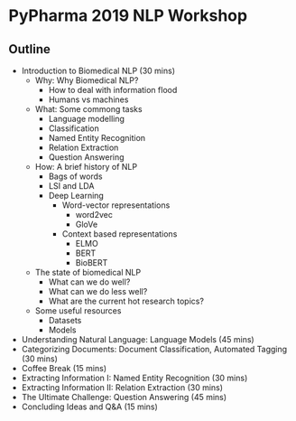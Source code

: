 # PyPharma 2019 NLP Workshop

## Outline

- Introduction to Biomedical NLP (30 mins)
    - Why: Why Biomedical NLP?
        - How to deal with information flood
        - Humans vs machines
    - What: Some commong tasks
        - Language modelling
        - Classification
        - Named Entity Recognition
        - Relation Extraction
        - Question Answering
    - How: A brief history of NLP
        - Bags of words
        - LSI and LDA
        - Deep Learning
            - Word-vector representations
                - word2vec
                - GloVe
            - Context based representations
                - ELMO
                - BERT
                - BioBERT
    - The state of biomedical NLP
        - What can we do well?
        - What can we do less well?
        - What are the current hot research topics?
    - Some useful resources
        - Datasets
        - Models
- Understanding Natural Language: Language Models (45 mins)
- Categorizing Documents: Document Classification, Automated Tagging (30 mins)
- Coffee Break (15 mins)
- Extracting Information I: Named Entity Recognition (30 mins)
- Extracting Information II: Relation Extraction (30 mins)
- The Ultimate Challenge: Question Answering (45 mins)
- Concluding Ideas and Q&A (15 mins)
